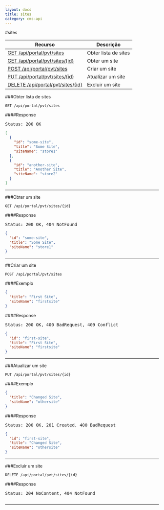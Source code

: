 ```yaml
---
layout: docs
title: sites
category: cms-api
---
```


#sites

<table class="table">
  <thead>
    <tr>
      <th>Recurso</th>
      <th>Descrição</th>
    </tr>
  </thead>
  <tbody>
    <tr>
      <td><a href="#obter-lista-de-sites">GET /api/portal/pvt/sites</a></td>
      <td>Obter lista de sites</td>
    </tr>
    <tr>
      <td><a href="#obter-um-site">GET /api/portal/pvt/sites/{id}</a></td>
      <td>Obter um site</td>
    </tr>
    <tr>
      <td><a href="#criar-um-site">POST /api/portal/pvt/sites</a></td>
      <td>Criar um site</td>
    </tr>
    <tr>
      <td><a href="#atualizar-um-site">PUT /api/portal/pvt/sites/{id}</a></td>
      <td>Atualizar um site</td>
    </tr>
    <tr>
      <td><a href="#excluir-um-site">DELETE /api/portal/pvt/sites/{id}</a></td>
      <td>Excluir um site</td>
    </tr>
  </tbody>
</table>

###Obter lista de sites

```
GET /api/portal/pvt/sites
```

####Response
<pre class="headers">
Status: 200 OK
</pre>
```json
[
  {
    "id": "some-site",
    "title": "Some Site",
    "siteName": "store1"
  },
  {
    "id": "another-site",
    "title": "Another Site",
    "siteName": "store2"
  }
]
```

---

###Obter um site

```
GET /api/portal/pvt/sites/{id}
```

####Response
<pre class="headers">
Status: 200 OK, 404 NotFound
</pre>
```json
{
  "id": "some-site",
  "title": "Some Site",
  "siteName": "store1"
}
```
---

##Criar um site

```
POST /api/portal/pvt/sites
```

####Exemplo

```json
{
  "title": "First Site",
  "siteName": "firstsite"
}
```
####Response
<pre class="headers">
Status: 200 OK, 400 BadRequest, 409 Conflict
</pre>
```json
{
  "id": "first-site",
  "title": "First Site",
  "siteName": "firstsite"
}
```

---

###Atualizar um site

```
PUT /api/portal/pvt/sites/{id}
```

####Exemplo
```json
{
  "title": "Changed Site",
  "siteName": "othersite"
}
```

####Response
<pre class="headers">
Status: 200 OK, 201 Created, 400 BadRequest
</pre>
```json
{
  "id": "first-site",
  "title": "Changed Site",
  "siteName": "othersite"
}
```

---

###Excluir um site

```
DELETE /api/portal/pvt/sites/{id}
```

####Response
<pre class="headers">
Status: 204 NoContent, 404 NotFound
</pre>
<pre>
</pre> 
---

